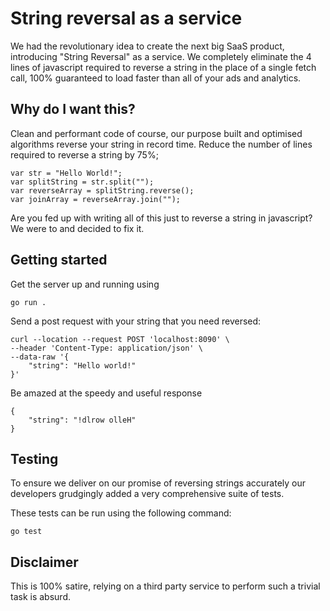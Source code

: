 # String reversal as a service

We had the revolutionary idea to create the next big SaaS product, introducing "String Reversal" as a service. We completely eliminate the 4 lines of javascript required to reverse a string in the place of a single fetch call, 100% guaranteed to load faster than all of your ads and analytics.

## Why do I want this?

Clean and performant code of course, our purpose built and optimised algorithms reverse your string in record time. Reduce the number of lines required to reverse a string by 75%;

```
var str = "Hello World!";
var splitString = str.split("");
var reverseArray = splitString.reverse();
var joinArray = reverseArray.join("");
```

Are you fed up with writing all of this just to reverse a string in javascript?
We were to and decided to fix it.

## Getting started

Get the server up and running using

```
go run .
```

Send a post request with your string that you need reversed:

```
curl --location --request POST 'localhost:8090' \
--header 'Content-Type: application/json' \
--data-raw '{
    "string": "Hello world!"
}'
```

Be amazed at the speedy and useful response
```
{
    "string": "!dlrow olleH"
}
```

## Testing

To ensure we deliver on our promise of reversing strings accurately our developers grudgingly added a very comprehensive suite of tests.

These tests can be run using the following command:

```
go test
```

## Disclaimer

This is 100% satire, relying on a third party service to perform such a trivial task is absurd.

